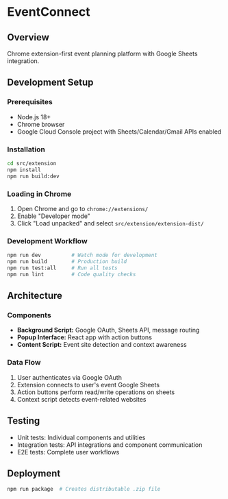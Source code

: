 # EventConnect

## Overview
Chrome extension-first event planning platform with Google Sheets integration.

## Development Setup

### Prerequisites
- Node.js 18+
- Chrome browser
- Google Cloud Console project with Sheets/Calendar/Gmail APIs enabled

### Installation
```bash
cd src/extension
npm install
npm run build:dev
```

### Loading in Chrome
1. Open Chrome and go to `chrome://extensions/`
2. Enable "Developer mode"
3. Click "Load unpacked" and select `src/extension/extension-dist/`

### Development Workflow
```bash
npm run dev          # Watch mode for development
npm run build        # Production build
npm run test:all     # Run all tests
npm run lint         # Code quality checks
```

## Architecture

### Components
- **Background Script:** Google OAuth, Sheets API, message routing
- **Popup Interface:** React app with action buttons
- **Content Script:** Event site detection and context awareness

### Data Flow
1. User authenticates via Google OAuth
2. Extension connects to user's event Google Sheets
3. Action buttons perform read/write operations on sheets
4. Context script detects event-related websites

## Testing
- Unit tests: Individual components and utilities
- Integration tests: API integrations and component communication  
- E2E tests: Complete user workflows

## Deployment
```bash
npm run package  # Creates distributable .zip file
```